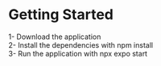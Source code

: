 # Getting Started

1- Download the application  
2- Install the dependencies with npm install  
3- Run the application with npx expo start  
